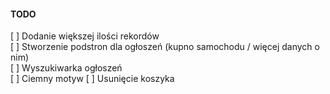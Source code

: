 #### TODO
[ ] Dodanie większej ilości rekordów  
[ ] Stworzenie podstron dla ogłoszeń (kupno samochodu / więcej danych o nim)  
[ ] Wyszukiwarka ogłoszeń  
[ ] Ciemny motyw
[ ] Usunięcie koszyka